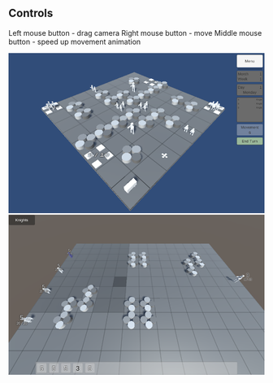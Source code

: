 ## Controls
Left mouse button - drag camera
Right mouse button - move
Middle mouse button - speed up movement animation

![World map](screenshots/worldMap.png)
![Combat screen](screenshots/combatScreen.png)